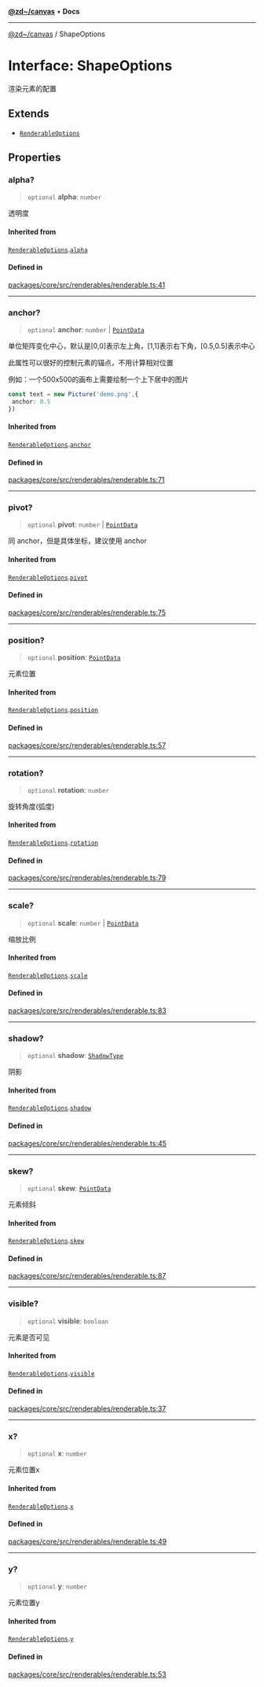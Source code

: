 [**@zd~/canvas**](../README.md) • **Docs**

***

[@zd~/canvas](../README.md) / ShapeOptions

# Interface: ShapeOptions

渲染元素的配置

## Extends

- [`RenderableOptions`](RenderableOptions.md)

## Properties

### alpha?

> `optional` **alpha**: `number`

透明度

#### Inherited from

[`RenderableOptions`](RenderableOptions.md).[`alpha`](RenderableOptions.md#alpha)

#### Defined in

[packages/core/src/renderables/renderable.ts:41](https://github.com/zhuddan/canvas/blob/d52e9d518af896aea2877cea1b89cdb1bc75e617/packages/core/src/renderables/renderable.ts#L41)

***

### anchor?

> `optional` **anchor**: `number` \| [`PointData`](PointData.md)

单位矩阵变化中心，默认是[0,0]表示左上角，[1,1]表示右下角，[0.5,0.5]表示中心

此属性可以很好的控制元素的锚点，不用计算相对位置

例如：一个500x500的画布上需要绘制一个上下居中的图片

``` ts
const text = new Picture('demo.png',{
 anchor: 0.5
})
```

#### Inherited from

[`RenderableOptions`](RenderableOptions.md).[`anchor`](RenderableOptions.md#anchor)

#### Defined in

[packages/core/src/renderables/renderable.ts:71](https://github.com/zhuddan/canvas/blob/d52e9d518af896aea2877cea1b89cdb1bc75e617/packages/core/src/renderables/renderable.ts#L71)

***

### pivot?

> `optional` **pivot**: `number` \| [`PointData`](PointData.md)

同 anchor，但是具体坐标，建议使用 anchor

#### Inherited from

[`RenderableOptions`](RenderableOptions.md).[`pivot`](RenderableOptions.md#pivot)

#### Defined in

[packages/core/src/renderables/renderable.ts:75](https://github.com/zhuddan/canvas/blob/d52e9d518af896aea2877cea1b89cdb1bc75e617/packages/core/src/renderables/renderable.ts#L75)

***

### position?

> `optional` **position**: [`PointData`](PointData.md)

元素位置

#### Inherited from

[`RenderableOptions`](RenderableOptions.md).[`position`](RenderableOptions.md#position)

#### Defined in

[packages/core/src/renderables/renderable.ts:57](https://github.com/zhuddan/canvas/blob/d52e9d518af896aea2877cea1b89cdb1bc75e617/packages/core/src/renderables/renderable.ts#L57)

***

### rotation?

> `optional` **rotation**: `number`

旋转角度(弧度)

#### Inherited from

[`RenderableOptions`](RenderableOptions.md).[`rotation`](RenderableOptions.md#rotation)

#### Defined in

[packages/core/src/renderables/renderable.ts:79](https://github.com/zhuddan/canvas/blob/d52e9d518af896aea2877cea1b89cdb1bc75e617/packages/core/src/renderables/renderable.ts#L79)

***

### scale?

> `optional` **scale**: `number` \| [`PointData`](PointData.md)

缩放比例

#### Inherited from

[`RenderableOptions`](RenderableOptions.md).[`scale`](RenderableOptions.md#scale)

#### Defined in

[packages/core/src/renderables/renderable.ts:83](https://github.com/zhuddan/canvas/blob/d52e9d518af896aea2877cea1b89cdb1bc75e617/packages/core/src/renderables/renderable.ts#L83)

***

### shadow?

> `optional` **shadow**: [`ShadowType`](ShadowType.md)

阴影

#### Inherited from

[`RenderableOptions`](RenderableOptions.md).[`shadow`](RenderableOptions.md#shadow)

#### Defined in

[packages/core/src/renderables/renderable.ts:45](https://github.com/zhuddan/canvas/blob/d52e9d518af896aea2877cea1b89cdb1bc75e617/packages/core/src/renderables/renderable.ts#L45)

***

### skew?

> `optional` **skew**: [`PointData`](PointData.md)

元素倾斜

#### Inherited from

[`RenderableOptions`](RenderableOptions.md).[`skew`](RenderableOptions.md#skew)

#### Defined in

[packages/core/src/renderables/renderable.ts:87](https://github.com/zhuddan/canvas/blob/d52e9d518af896aea2877cea1b89cdb1bc75e617/packages/core/src/renderables/renderable.ts#L87)

***

### visible?

> `optional` **visible**: `boolean`

元素是否可见

#### Inherited from

[`RenderableOptions`](RenderableOptions.md).[`visible`](RenderableOptions.md#visible)

#### Defined in

[packages/core/src/renderables/renderable.ts:37](https://github.com/zhuddan/canvas/blob/d52e9d518af896aea2877cea1b89cdb1bc75e617/packages/core/src/renderables/renderable.ts#L37)

***

### x?

> `optional` **x**: `number`

元素位置x

#### Inherited from

[`RenderableOptions`](RenderableOptions.md).[`x`](RenderableOptions.md#x)

#### Defined in

[packages/core/src/renderables/renderable.ts:49](https://github.com/zhuddan/canvas/blob/d52e9d518af896aea2877cea1b89cdb1bc75e617/packages/core/src/renderables/renderable.ts#L49)

***

### y?

> `optional` **y**: `number`

元素位置y

#### Inherited from

[`RenderableOptions`](RenderableOptions.md).[`y`](RenderableOptions.md#y)

#### Defined in

[packages/core/src/renderables/renderable.ts:53](https://github.com/zhuddan/canvas/blob/d52e9d518af896aea2877cea1b89cdb1bc75e617/packages/core/src/renderables/renderable.ts#L53)

